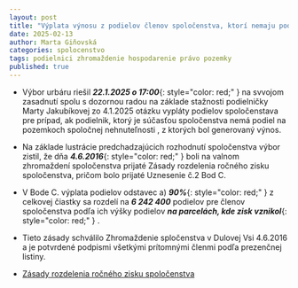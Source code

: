 ```yaml
---
layout: post
title: "Výplata výnosu z podielov členov spoločenstva, ktorí nemaju podiel na nehnuteľnostiach, z ktorých bol generovaný výnos."
date: 2025-02-13
author: Marta Giňovská
categories: spolocenstvo
tags: podielnici zhromaždenie hospodarenie právo pozemky
published: true
---
```


- Výbor urbáru riešil ***22.1.2025 o 17:00***{: style="color: red;" }  na svvojom zasadnutí spolu s dozornou radou na základe stažnosti podielničky Marty Jakubíkovej zo 4.1.2025 otázku vypláty podielov spoločenstava pre prípad, ak podielnik, ktorý je súčasťou spoločenstva nemá podiel na pozemkoch spoločnej nehnuteľnosti , z ktorých bol generovaný výnos.
- Na základe lustrácie predchadzajúcich rozhodnutí spoločenstva výbor zistil, že dňa ***4.6.2016***{: style="color: red;" } boli na valnom zhromaždení spoločenstva prijaté Zásady rozdelenia ročného zisku spoločenstva, pričom bolo prijaté Uznesenie č.2 Bod C.
- V Bode C. výplata podielov odstavec a) ***90%***{: style="color: red;" } z celkovej čiastky sa rozdelí na ***6 242 400*** podielov pre členov spoločenstva podľa ich výšky podielov ***na parcelách, kde zisk vznikol***{: style="color: red;" } .
- Tieto zásady schválilo Zhromaždenie spločenstva v Dulovej Vsi 4.6.2016 a je potvrdené podpismi všetkými prítomnými členmi podľa prezenčnej listiny.

- [Zásady rozdelenia ročného zisku spoločenstva](https://urbar.dulovaves.sk/docs/2016-06-04-ZasadyRozdeleniaZisku.html)

